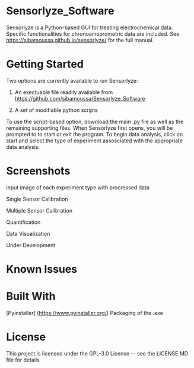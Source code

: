 # Sensorlyze_Software

Sensorlyze is a Python-based GUI for treating electrochemical data. Specific functionalities for chronoameprometric data are included. 
See https://sibamoussa.github.io/sensorlyze/ for the full manual. 

# Getting Started 
Two options are currently available to run Sensorlyze: 

1. An exectuable file readily available from https://github.com/sibamoussa/Sensorlyze_Software

2. A set of modifiable python scripts 

To use the script-based option, download the main .py file as well as the remaining supporting files. When Sensorlyze first opens, you will be prompted to to start or exit the program. To begin data analysis, click on start and select the type of experiment assosciated with the appropriate data analysis.

# Screenshots 
input image of each experiment type with procressed data

Single Sensor Calibration 

Multiple Sensor Calibration

Quantification

Data Visualization

Under Development

# Known Issues


# Built With
[Pyinstaller] (https://www.pyinstaller.org/) Packaging of the .exe

# License
This project is licensed under the GPL-3.0 License -- see the LICENSE.MD file for details

